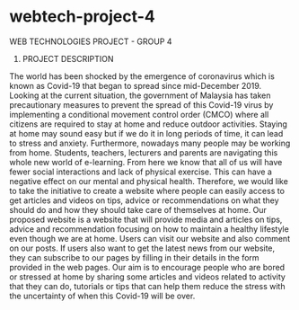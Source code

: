 # webtech-project-4
WEB TECHNOLOGIES PROJECT - GROUP 4



1. PROJECT DESCRIPTION

The world has been shocked by the emergence of coronavirus which is known as Covid-19 that
began to spread since mid-December 2019. Looking at the current situation, the government of
Malaysia has taken precautionary measures to prevent the spread of this Covid-19 virus by
implementing a conditional movement control order (CMCO) where all citizens are required to
stay at home and reduce outdoor activities. Staying at home may sound easy but if we do it in
long periods of time, it can lead to stress and anxiety. Furthermore, nowadays many people may
be working from home. Students, teachers, lecturers and parents are navigating this whole new
world of e-learning. From here we know that all of us will have fewer social interactions and
lack of physical exercise. This can have a negative effect on our mental and physical health.
Therefore, we would like to take the initiative to create a website where people can easily access
to get articles and videos on tips, advice or recommendations on what they should do and how
they should take care of themselves at home. Our proposed website is a website that will provide
media and articles on tips, advice and recommendation focusing on how to maintain a healthy
lifestyle even though we are at home. Users can visit our website and also comment on our posts.
If users also want to get the latest news from our website, they can subscribe to our pages by
filling in their details in the form provided in the web pages. Our aim is to encourage people who
are bored or stressed at home by sharing some articles and videos related to activity that they can
do, tutorials or tips that can help them reduce the stress with the uncertainty of when this
Covid-19 will be over.
